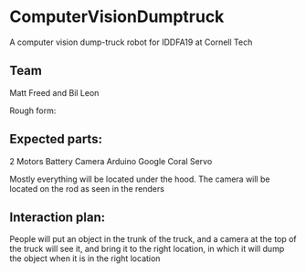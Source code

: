 # ComputerVisionDumptruck
A computer vision dump-truck robot for IDDFA19 at Cornell Tech

## Team
Matt Freed and Bil Leon

Rough form:

## Expected parts:
2 Motors
Battery
Camera
Arduino
Google Coral
Servo

Mostly everything will be located under the hood. The camera will be located on the rod as seen in the renders

## Interaction plan:
People will put an object in the trunk of the truck, and a camera at the top of the truck will see it, and bring it to the right location, in which it will dump the object when it is in the right location

